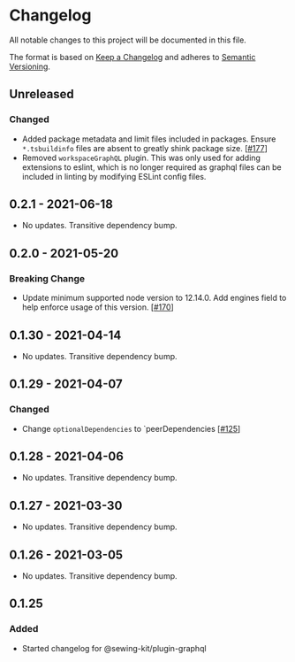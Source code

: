 # Changelog

All notable changes to this project will be documented in this file.

The format is based on [Keep a Changelog](http://keepachangelog.com/en/1.0.0/)
and adheres to [Semantic Versioning](http://semver.org/spec/v2.0.0.html).

## Unreleased

### Changed

- Added package metadata and limit files included in packages. Ensure `*.tsbuildinfo` files are absent to greatly shink package size. [[#177](https://github.com/Shopify/sewing-kit-next/pull/177)]
- Removed `workspaceGraphQL` plugin. This was only used for adding extensions to eslint, which is no longer required as graphql files can be included in linting by modifying ESLint config files.

## 0.2.1 - 2021-06-18

- No updates. Transitive dependency bump.

## 0.2.0 - 2021-05-20

### Breaking Change

- Update minimum supported node version to 12.14.0. Add engines field to help enforce usage of this version. [[#170](https://github.com/Shopify/sewing-kit-next/pull/170)]

## 0.1.30 - 2021-04-14

- No updates. Transitive dependency bump.

## 0.1.29 - 2021-04-07

### Changed

- Change `optionalDependencies` to `peerDependencies [[#125](https://github.com/Shopify/sewing-kit-next/pull/125/files)]

## 0.1.28 - 2021-04-06

- No updates. Transitive dependency bump.

## 0.1.27 - 2021-03-30

- No updates. Transitive dependency bump.

## 0.1.26 - 2021-03-05

- No updates. Transitive dependency bump.

## 0.1.25

### Added

- Started changelog for @sewing-kit/plugin-graphql

